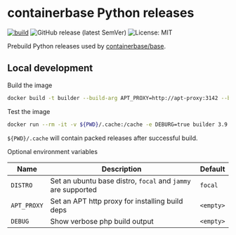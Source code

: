 # containerbase Python releases

[![build](https://github.com/containerbase/python-prebuild/actions/workflows/build.yml/badge.svg)](https://github.com/containerbase/python-prebuild/actions/workflows/build.yml?query=branch%3Amain)
![GitHub release (latest SemVer)](https://img.shields.io/github/v/release/containerbase/python-prebuild)
![License: MIT](https://img.shields.io/github/license/containerbase/python-prebuild)

Prebuild Python releases used by [containerbase/base](https://github.com/containerbase/base).

## Local development

Build the image

```bash
docker build -t builder --build-arg APT_PROXY=http://apt-proxy:3142 --build-arg DISTRO=focal .
```

Test the image

```bash
docker run --rm -it -v ${PWD}/.cache:/cache -e DEBURG=true builder 3.9.1
```

`${PWD}/.cache` will contain packed releases after successful build.

Optional environment variables

| Name        | Description                                                  | Default   |
| ----------- | ------------------------------------------------------------ | --------- |
| `DISTRO`    | Set an ubuntu base distro, `focal` and `jammy` are supported | `focal`   |
| `APT_PROXY` | Set an APT http proxy for installing build deps              | `<empty>` |
| `DEBUG`     | Show verbose php build output                                | `<empty>` |
